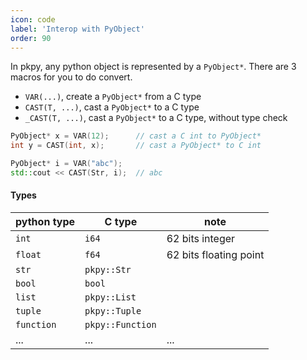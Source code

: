 ```yaml
---
icon: code
label: 'Interop with PyObject'
order: 90
---
```


In pkpy, any python object is represented by a `PyObject*`.
There are 3 macros for you to do convert.

+  `VAR(...)`,
create a `PyObject*` from a C type
+ `CAST(T, ...)`,
cast a `PyObject*` to a C type
+ `_CAST(T, ...)`,
cast a `PyObject*` to a C type, without type check

```cpp
PyObject* x = VAR(12);		// cast a C int to PyObject*
int y = CAST(int, x);		// cast a PyObject* to C int

PyObject* i = VAR("abc");
std::cout << CAST(Str, i);	// abc
```

#### Types

| python type  | C type           | note                   |
| ------------ | ---------------- | ---------------------- |
| `int`        | `i64`            | 62 bits integer        |
| `float`      | `f64`            | 62 bits floating point |
| `str`        | `pkpy::Str`      |                        |
| `bool`       | `bool`           |                        |
| `list`       | `pkpy::List`     |                        |
| `tuple`      | `pkpy::Tuple`    |                        |
| `function`   | `pkpy::Function` |                        |
| ...          | ...              | ...                    |